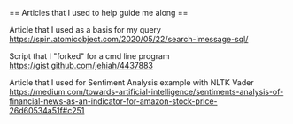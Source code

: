 == Articles that I used to help guide me along ==

Article that I used as a basis for my query
https://spin.atomicobject.com/2020/05/22/search-imessage-sql/

Script that I "forked" for a cmd line program
https://gist.github.com/jehiah/4437883

Article that I used for Sentiment Analysis example with NLTK Vader
https://medium.com/towards-artificial-intelligence/sentiments-analysis-of-financial-news-as-an-indicator-for-amazon-stock-price-26d60534a51f#c251
